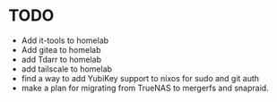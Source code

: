 # TODO

- Add it-tools to homelab
- Add gitea to homelab
- add Tdarr to homelab
- add tailscale to homelab
- find a way to add YubiKey support to nixos for sudo and git auth
- make a plan for migrating from TrueNAS to mergerfs and snapraid.
